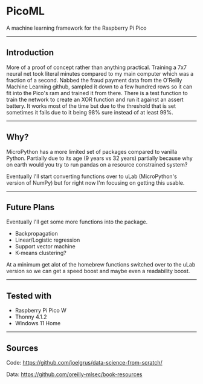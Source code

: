 # PicoML
A machine learning framework for the Raspberry Pi Pico

--- 

## Introduction

More of a proof of concept rather than anything practical. Training a 7x7 neural net took literal minutes compared to my main computer which was a fraction of a second.
Nabbed the fraud payment data from the O'Reilly Machine Learning github, sampled it down to a few hundred rows so it can fit into the Pico's ram and trained it from there.
There is a test function to train the network to create an XOR function and run it against an assert battery. It works most of the time but due to the threshold that is set sometimes it fails due to it being 98% sure instead of at least 99%.

---
## Why?

MicroPython has a more limited set of packages compared to vanilla Python. Partially due to its age (9 years vs 32 years) partially because why on earth would you try to run pandas on a resource constrained system?

Eventually I'll start converting functions over to uLab (MicroPython's version of NumPy) but for right now I'm focusing on getting this usable.

---

## Future Plans

Eventually I'll get some more functions into the package.

* Backpropagation
* Linear/Logistic regression
* Support vector machine
* K-means clustering?

At a minimum get alot of the homebrew functions switched over to the uLab version so we can get a speed boost and maybe even a readability boost.

---

## Tested with 
* Raspberry Pi Pico W
* Thonny 4.1.2
* Windows 11 Home

---

## Sources
Code:
https://github.com/joelgrus/data-science-from-scratch/

Data:
https://github.com/oreilly-mlsec/book-resources
